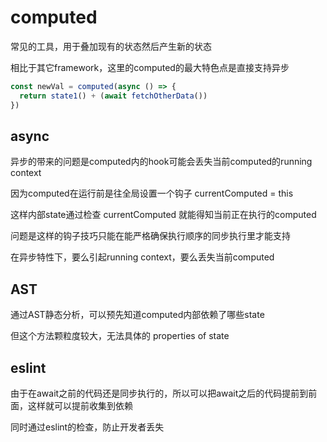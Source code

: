 # computed

常见的工具，用于叠加现有的状态然后产生新的状态

相比于其它framework，这里的computed的最大特色点是直接支持异步

```javascript
const newVal = computed(async () => {
  return state1() + (await fetchOtherData())
})
```

## async

异步的带来的问题是computed内的hook可能会丢失当前computed的running context

因为computed在运行前是往全局设置一个钩子 currentComputed = this

这样内部state通过检查 currentComputed 就能得知当前正在执行的computed

问题是这样的钩子技巧只能在能严格确保执行顺序的同步执行里才能支持

在异步特性下，要么引起running context，要么丢失当前computed

## AST

通过AST静态分析，可以预先知道computed内部依赖了哪些state

但这个方法颗粒度较大，无法具体的 properties of state

## eslint

由于在await之前的代码还是同步执行的，所以可以把await之后的代码提前到前面，这样就可以提前收集到依赖

同时通过eslint的检查，防止开发者丢失
